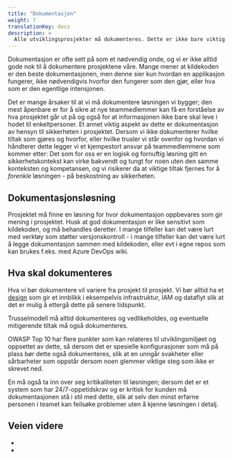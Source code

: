 ```yaml
---
title: "Dokumentasjon"
weight: 7
translationKey: docs
description: >
  Alle utviklingsprosjekter må dokumenteres. Dette er ikke bare viktig for kontinuiteten i prosjektet, men også for å dokumentere sikkerhetsrelaterte tiltak og eventuelle hendelser. 
---
```


Dokumentasjon er ofte sett på som et nødvendig onde, og vi er ikke alltid gode nok til å dokumentere prosjektene våre. Mange mener at kildekoden er den beste dokumentasjonen, men denne sier kun hvordan en applikasjon fungerer, ikke nødvendigvis hvorfor den fungerer som den gjør, eller hva som er den egentlige intensjonen. 

Det er mange årsaker til at vi må dokumentere løsningen vi bygger; den mest åpenbare er for å sikre at nye teammedlemmer kan få en forståelse av hva prosjektet går ut på og også for at informasjonen ikke bare skal leve i hodet til enkeltpersoner. Et annet viktig aspekt av dette er dokumentasjon av hensyn til sikkerheten i prosjektet. Dersom vi ikke dokumenterer hvilke tiltak som gjøres og hvorfor, eller hvilke trusler vi står ovenfor og hvordan vi håndterer dette legger vi et kjempestort ansvar på teammedlemmene som kommer etter: Det som for oss er en logisk og fornuftig løsning gitt en sikkerhetskontekst kan virke bakvendt og tungt for noen uten den samme konteksten og kompetansen, og vi risikerer da at viktige tiltak fjernes for å _forenkle_ løsningen - på beskostning av sikkerheten. 

## Dokumentasjonsløsning
Prosjektet må finne en løsning for hvor dokumentasjon oppbevares som gir mening i prosjektet. Husk at god dokumentasjon er like sensitivt som kildekoden, og må behandles deretter. I mange tilfeller kan det være lurt med verktøy som støtter versjonskontroll - i mange tilfeller kan det være lurt å legge dokumentasjon sammen med kildekoden, eller evt i egne repos som kan brukes f.eks. med Azure DevOps wiki. 

## Hva skal dokumenteres
Hva vi bør dokumentere vil variere fra prosjekt til prosjekt. Vi bør alltid ha et [design](designe/systemskisser) som gir et innblikk i eksempelvis infrastruktur, IAM og dataflyt slik at det er mulig å ettergå dette på senere tidspunkt. 

Trusselmodell må alltid dokumenteres og vedlikeholdes, og eventuelle mitigerende tiltak må også dokumenteres. 

OWASP Top 10 har flere punkter som kan relateres til utviklingsmiljøet og oppsettet av dette, så dersom det er spesielle konfigurasjoner som må på plass bør dette også dokumenteres, slik at en unngår svakheter eller sårbarheter som oppstår dersom noen glemmer viktige steg som ikke er skrevet ned. 

En må også ta inn over seg kritikaliteten til løsningen; dersom det er et system som har 24/7-oppetidskrav og er kritisk for kunden må dokumentasjonen stå i stil med dette, slik at selv den minst erfarne personen i teamet kan feilsøke problemer uten å kjenne løsningen i detalj. 

## Veien videre
* 
* 